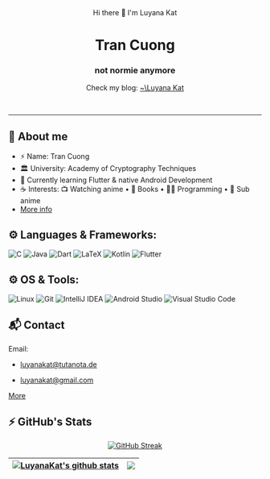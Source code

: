 <div align="center"> Hi there 👋 I'm Luyana Kat </div>

<div align="center">
  <div>
    <h1> Tran Cuong</h1> 
    <h3>not normie anymore</h3>
    <p> Check my blog: <a href="http://luyanakat.me/" target=_blank> ~\Luyana Kat</a></p>
  </div>
  
</div>
<br>
<hr>

<!--
**luyanakat/LuyanaKat** is a ✨ _special_ ✨ repository because its `README.md` (this file) appears on your GitHub profile.

Here are some ideas to get you started:

- 🔭 I’m currently working on ...
- 🌱 I’m currently learning ...
- 👯 I’m looking to collaborate on ...
- 🤔 I’m looking for help with ...
- 💬 Ask me about ...
- 📫 How to reach me: ...
- 😄 Pronouns: ...
- ⚡ Fun fact: ...
-->

## 💬 About me
- ⚡ Name: Tran Cuong
- 🏛️ University: Academy of Cryptography Techniques 
- 🌱 Currently learning Flutter & native Android Development
- ☕ Interests:  📺 Watching anime • 📖 Books • 👩‍💻 Programming • 📼 Sub anime
- [More info](http://luyanakat.me/about/)

## ⚙️ Languages & Frameworks:

![C](https://img.shields.io/badge/c-%2300599C.svg?style=for-the-badge&logo=c&logoColor=white)
![Java](https://img.shields.io/badge/java-%23ED8B00.svg?style=for-the-badge&logo=java&logoColor=white)
![Dart](https://img.shields.io/badge/dart-%2314354C.svg?style=for-the-badge&logo=dart&logoColor=white)
![LaTeX](https://img.shields.io/badge/latex-%23008080.svg?style=for-the-badge&logo=latex&logoColor=white)
![Kotlin](https://img.shields.io/badge/kotlin-%23ED8B00.svg?style=for-the-badge&logo=kotlin&logoColor=white)
![Flutter](https://img.shields.io/badge/flutter-%2314354C.svg?style=for-the-badge&logo=flutter&logoColor=white)

## ⚙️ OS & Tools:
![Linux](https://img.shields.io/badge/Linux-FCC624?style=for-the-badge&logo=linux&logoColor=black)
![Git](https://img.shields.io/badge/Git-F05032?style=for-the-badge&logo=git&logoColor=white)
![IntelliJ IDEA](https://img.shields.io/badge/IntelliJIDEA-000000.svg?style=for-the-badge&logo=intellij-idea&logoColor=white)
![Android Studio](https://img.shields.io/badge/Android%20Studio-3DDC84.svg?style=for-the-badge&logo=android-studio&logoColor=white)
![Visual Studio Code](https://img.shields.io/badge/VisualStudioCode-0078d7.svg?style=for-the-badge&logo=visual-studio-code&logoColor=white)

## 📬 Contact
Email:
 * luyanakat@tutanota.de
 
 * luyanakat@gmail.com

[More](http://luyanakat.me/contact/)

## ⚡ GitHub's Stats

<div align="center">

[![GitHub Streak](http://github-readme-streak-stats.herokuapp.com?user=luyanakat&theme=react&hide_border=false)](https://github.com/luyanakat)
 
<!-- ![github contribution grid snake animation](https://raw.githubusercontent.com/luyanakat/luyanakat/output/github-contribution-grid-snake.svg)
 -->
| <a href="https://github.com/luyanakat"><img align="center" src="https://github-readme-stats.vercel.app/api?username=luyanakat&show_icons=true&include_all_commits=true&count_private=true&hide_border=true&theme=react" alt="LuyanaKat's github stats" /></a> | <a href="https://github.com/luyanakat"><img align="center" src="https://github-readme-stats.vercel.app/api/top-langs/?username=luyanakat&layout=compact&hide_border=true&hide=css,html&langs_count=10&theme=react" /></a> |
| ------------- | ------------- |
  
</div>
